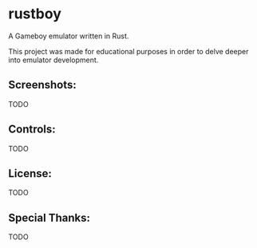 # rustboy
A Gameboy emulator written in Rust. 

This project was made for educational purposes in order to delve deeper into emulator development.

## Screenshots:
TODO

## Controls:
TODO

## License:
TODO

## Special Thanks:
TODO